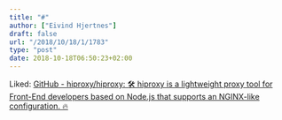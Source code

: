 ```yaml
---
title: "#"
author: ["Eivind Hjertnes"]
draft: false
url: "/2018/10/18/1/1783"
type: "post"
date: 2018-10-18T06:50:23+02:00
---
```


Liked: [GitHub - hiproxy/hiproxy: 🛠
hiproxy is a lightweight proxy tool for Front-End developers based on
Node.js that supports an NGINX-like configuration. 🔥](https://github.com/hiproxy/hiproxy)
